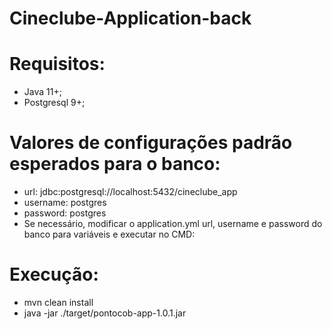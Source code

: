 # Cineclube-Application-back

# Requisitos:
- Java 11+;
- Postgresql 9+;

# Valores de configurações padrão esperados para o banco:
- url: jdbc:postgresql://localhost:5432/cineclube_app
- username: postgres
- password: postgres
- Se necessário, modificar o application.yml url, username e password do banco para variáveis e executar no CMD:


# Execução:
- mvn clean install
- java -jar ./target/pontocob-app-1.0.1.jar
